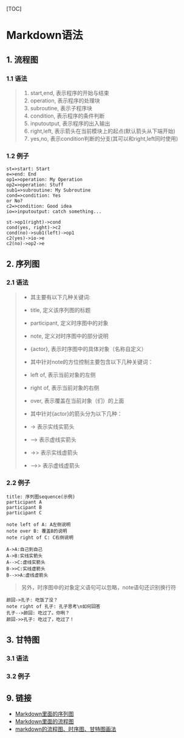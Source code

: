 [TOC]

# Markdown语法

## 1. 流程图

### 1.1 语法

>1. start,end, 表示程序的开始与结束
>2. operation, 表示程序的处理块
>3. subroutine, 表示子程序块
>4. condition, 表示程序的条件判断
>5. inputoutput, 表示程序的出入输出
>6. right,left, 表示箭头在当前模块上的起点(默认箭头从下端开始)
>7. yes,no, 表示condition判断的分支(其可以和right,left同时使用)

### 1.2 例子

```flow
st=>start: Start
e=>end: End
op1=>operation: My Operation
op2=>operation: Stuff
sub1=>subroutine: My Subroutine
cond=>condition: Yes
or No?
c2=>condition: Good idea
io=>inputoutput: catch something...

st->op1(right)->cond
cond(yes, right)->c2
cond(no)->sub1(left)->op1
c2(yes)->io->e
c2(no)->op2->e
```

## 2. 序列图

### 2.1 语法

>* 其主要有以下几种关键词:
>
>  * title, 定义该序列图的标题
>  * participant, 定义时序图中的对象
>  * note, 定义对时序图中的部分说明
>  * {actor}, 表示时序图中的具体对象（名称自定义）
>* 其中针对note的方位控制主要包含以下几种关键词：
>  * left of, 表示当前对象的左侧
>  * right of, 表示当前对象的右侧
>  * over, 表示覆盖在当前对象（们）的上面
>* 其中针对{actor}的箭头分为以下几种：
>  * -> 表示实线实箭头
>  * –> 表示虚线实箭头
>  * ->> 表示实线虚箭头
>  * –>> 表示虚线虚箭头
>

### 2.2 例子

```sequence
title: 序列图sequence(示例)
participant A
participant B
participant C

note left of A: A左侧说明
note over B: 覆盖B的说明
note right of C: C右侧说明

A->A:自己到自己
A->B:实线实箭头
A-->C:虚线实箭头
B->>C:实线虚箭头
B-->>A:虚线虚箭头
```
> 另外，时序图中的对象定义语句可以忽略，note语句还识别换行符
```sequence
颜回->孔子: 吃饭了没？
note right of 孔子: 孔子思考\n如何回答
孔子-->颜回: 吃过了。你咧？
颜回->>孔子: 吃过了，吃过了！
```
## 3. 甘特图

### 3.1 语法

### 3.2 例子

## 9. 链接

* [Markdown里面的序列图](http://blog.csdn.net/subson/article/details/78032857)
* [Markdown里面的流程图](http://blog.csdn.net/subson/article/details/75126945)
* [markdown的流程图、时序图、甘特图画法](http://blog.csdn.net/subson/article/details/75126945)